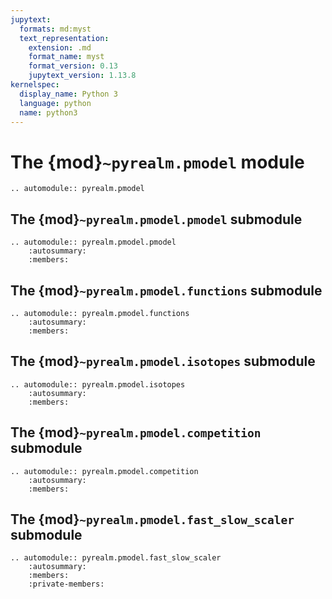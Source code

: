 ```yaml
---
jupytext:
  formats: md:myst
  text_representation:
    extension: .md
    format_name: myst
    format_version: 0.13
    jupytext_version: 1.13.8
kernelspec:
  display_name: Python 3
  language: python
  name: python3
---
```


# The {mod}`~pyrealm.pmodel` module

```{eval-rst}
.. automodule:: pyrealm.pmodel
```

## The {mod}`~pyrealm.pmodel.pmodel` submodule

```{eval-rst}
.. automodule:: pyrealm.pmodel.pmodel
    :autosummary:
    :members:
```

## The {mod}`~pyrealm.pmodel.functions` submodule

```{eval-rst}
.. automodule:: pyrealm.pmodel.functions
    :autosummary:
    :members:
```

## The {mod}`~pyrealm.pmodel.isotopes` submodule

```{eval-rst}
.. automodule:: pyrealm.pmodel.isotopes
    :autosummary:
    :members:
```

## The {mod}`~pyrealm.pmodel.competition` submodule

```{eval-rst}
.. automodule:: pyrealm.pmodel.competition
    :autosummary:
    :members:
```

## The {mod}`~pyrealm.pmodel.fast_slow_scaler` submodule

```{eval-rst}
.. automodule:: pyrealm.pmodel.fast_slow_scaler
    :autosummary:
    :members:
    :private-members:
```
